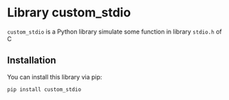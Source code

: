 # Library custom_stdio
`custom_stdio` is a Python library simulate some function in library `stdio.h` of C
## Installation
You can install this library via pip:  
```bash
pip install custom_stdio
```
